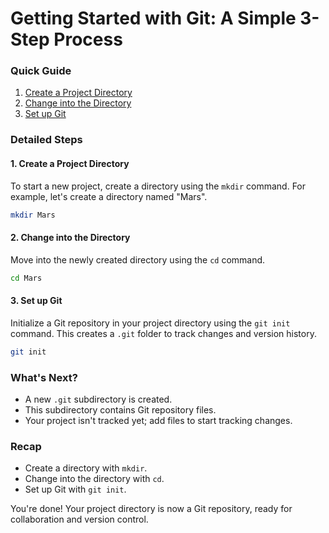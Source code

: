 **Getting Started with Git: A Simple 3-Step Process**
====================================================

### Quick Guide

1. [Create a Project Directory](#create-a-project-directory)
2. [Change into the Directory](#change-into-the-directory)
3. [Set up Git](#set-up-git)

### Detailed Steps

#### 1. Create a Project Directory

To start a new project, create a directory using the `mkdir` command. For example, let's create a directory named "Mars".

```bash
mkdir Mars
```

#### 2. Change into the Directory

Move into the newly created directory using the `cd` command.

```bash
cd Mars
```

#### 3. Set up Git

Initialize a Git repository in your project directory using the `git init` command. This creates a `.git` folder to track changes and version history.

```bash
git init
```

### What's Next?

* A new `.git` subdirectory is created.
* This subdirectory contains Git repository files.
* Your project isn't tracked yet; add files to start tracking changes.

### Recap

* Create a directory with `mkdir`.
* Change into the directory with `cd`.
* Set up Git with `git init`.

You're done! Your project directory is now a Git repository, ready for collaboration and version control.